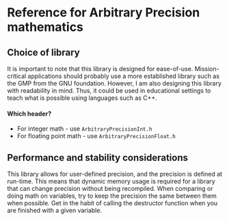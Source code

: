  Reference for Arbitrary Precision mathematics
==============================================

Choice of library
-----------------

It is important to note that this library is designed for ease-of-use. Mission-critical
applications should probably use a more established library such as the GMP from the GNU
foundation. However, I am also designing this library with readability in mind. Thus, it
could be used in educational settings to teach what is possible using languages such as
C++.

#### Which header?

- For integer math - use `ArbitraryPrecisionInt.h`
- For floating point math - use `ArbitraryPrecisionFloat.h`

Performance and stability considerations
----------------------------------------

This library allows for user-defined precision, and the precision is defined at run-time.
This means that dynamic memory usage is required for a library that can change precision
without being recompiled. When comparing or doing math on variables, try to keep the 
precision the same between them when possible. Get in the habit of calling the
destructor function when you are finished with a given variable.